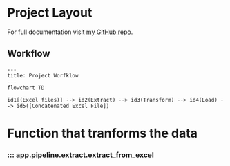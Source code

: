 # Project Layout

For full documentation visit [my GitHub repo](https://github.com/felipesebben/workshop-structure).

## Workflow



```mermaid
---
title: Project Worfklow
---
flowchart TD

id1[(Excel files)] --> id2(Extract) --> id3(Transform) --> id4(Load) --> id5([Concatenated Excel File])

```


# Function that tranforms the data #

### ::: app.pipeline.extract.extract_from_excel

